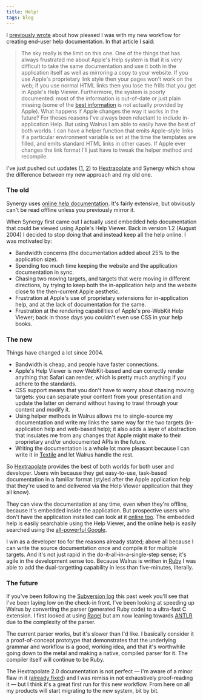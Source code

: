 ```yaml
---
title: Help!
tags: blog
---
```


I [previously wrote](http://www.wincent.com/a/about/wincent/weblog/archives/2007/04/payoff_time.php) about how pleased I was with my new workflow for creating end-user help documentation. In that article I said:

> The sky really is the limit on this one. One of the things that has always frustrated me about Apple's Help system is that it is very difficult to take the same documentation and use it both in the application itself as well as mirroring a copy to your website. If you use Apple's proprietary link style then your pages won't work on the web; if you use normal HTML links then you lose the frills that you get in Apple's Help Viewer. Furthermore, the system is poorly documented: most of the information is out-of-date or just plain missing (some of the [best information](http://andymatuschak.org/articles/2005/12/18/help-with-apple-help) is not actually provided by Apple). What happens if Apple changes the way it works in the future? For theses reasons I've always been reluctant to include in-application Help. But using Walrus I am able to easily have the best of both worlds. I can have a helper function that emits Apple-style links if a particular environment variable is set at the time the templates are filled, and emits standard HTML links in other cases. If Apple ever changes the link format I'll just have to tweak the helper method and recompile.

I've just pushed out updates ([1](http://www.wincent.com/a/news/archives/2007/04/hextrapolate_20_1.php), [2](http://www.wincent.com/a/news/archives/2007/04/synergy_312_now.php)) to [Hextrapolate](https://hex.wincent.com/) and Synergy which show the difference between my new approach and my old one.

### The old

Synergy uses [online help documentation](http://www.wincent.com/a/products/synergy-classic/). It's fairly extensive, but obviously can't be read offline unless you previously mirror it.

When Synergy first came out I actually used embedded help documentation that could be viewed using Apple's Help Viewer. Back in version 1.2 (August 2004) I decided to stop doing that and instead keep all the help online. I was motivated by:

-   Bandwidth concerns (the documentation added about 25% to the application size).
-   Spending too much time keeping the website and the application documentation in sync.
-   Chasing two moving targets, and targets that were moving in different directions, by trying to keep both the in-application help and the website close to the then-current Apple aesthetic.
-   Frustration at Apple's use of proprietary extensions for in-application help, and at the lack of documentation for the same.
-   Frustration at the rendering capabilities of Apple's pre-WebKit Help Viewer; back in those days you couldn't even use CSS in your help books.

### The new

Things have changed a lot since 2004.

-   Bandwidth is cheap, and people have faster connections.
-   Apple's Help Viewer is now WebKit-based and can correctly render anything that Safari can render, which is pretty much anything if you adhere to the standards.
-   CSS support means that you don't have to worry about chasing moving targets: you can separate your content from your presentation and update the latter on demand without having to trawl through your content and modify it.
-   Using helper methods in Walrus allows me to single-source my documentation and write my links the same way for the two targets (in-application help and web-based help); it also adds a layer of abstraction that insulates me from any changes that Apple might make to their proprietary and/or undocumented APIs in the future.
-   Writing the documentation is a whole lot more pleasant because I can write it in [Textile](http://www.wincent.com/wiki/Textile) and let Walrus handle the rest.

So [Hextrapolate](https://hex.wincent.com/) provides the best of both worlds for both user and developer. Users win because they get easy-to-use, task-based documentation in a familiar format (styled after the Apple application help that they're used to and delivered via the Help Viewer application that they all know).

They can view the documentation at any time, even when they're offline, because it's embedded inside the application. But prospective users who don't have the application installed can look at it [online too](http://www.wincent.com/a/products/hextrapolate/help/front_page.html). The embedded help is easily searchable using the Help Viewer, and the online help is easily searched using the [all-powerful Google](http://www.wincent.com/a/site-map/search/).

I win as a developer too for the reasons already stated; above all because I can write the source documentation once and compile it for multiple targets. And it's not just rapid in the do-it-all-in-a-single-step sense; it's agile in the development sense too. Because Walrus is written in [Ruby](http://www.wincent.com/wiki/Ruby) I was able to add the dual-targetting capability in less than five-minutes, literally.

### The future

If you've been following the [Subversion log](http://www.wincent.com/a/about/wincent/weblog/svn-log/archives/) this past week you'll see that I've been laying low on the check-in front. I've been looking at speeding up Walrus by converting the parser (generated Ruby code) to a ultra-fast C extension. I first looked at using [Ragel](http://www.wincent.com/wiki/Ragel) but am now leaning towards [ANTLR](http://www.wincent.com/wiki/ANTLR) due to the complexity of the parser.

The current parser works, but it's slower than I'd like. I basically consider it a proof-of-concept prototype that demonstrates that the underlying grammar and workflow is a good, working idea, and that it's worthwhile going down to the metal and making a native, compiled parser for it. The compiler itself will continue to be Ruby.

The Hextrapolate 2.0 documentation is not perfect — I'm aware of a minor flaw in it ([already fixed](http://www.wincent.com/a/about/wincent/weblog/svn-log/archives/2007/04/wocommon_r362_1_item_changed.php)) and I was remiss in not exhaustively proof-reading it — but I think it's a great first run for this new workflow. From here on all my products will start migrating to the new system, bit by bit.
